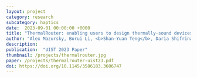 ```yaml
---
layout: project
category: research
subcategory: haptics
date:  2023-09-01 00:00:00 +0000
title: "ThermalRouter: enabling users to design thermally-sound devices"
author: "Alex Mazursky, Borui Li, <b>Shan-Yuan Teng</b>, Daria Shifrina, Joyce E. Passananti, Svitlana Midianko, Pedro Lopes"
description: 
publication:  "UIST 2023 Paper"
thumbnail: /projects/thermalrouter.jpg
paper: /projects/thermalrouter-uist23.pdf
doi: https://doi.org/10.1145/3586183.3606747
---
```

